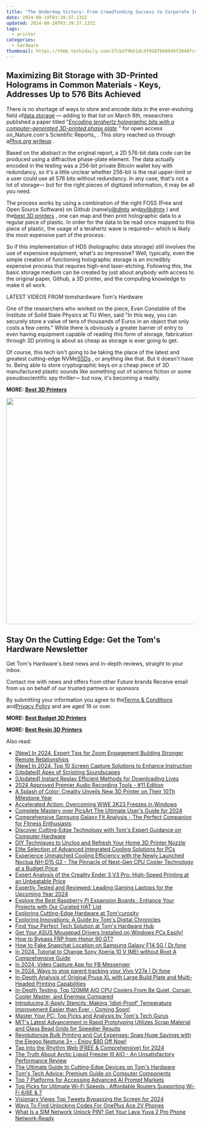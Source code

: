 ```yaml
---
title: "The Underdog Victory: From Crowdfunding Success to Corporate Integration Story"
date: 2024-08-19T03:39:37.135Z
updated: 2024-08-20T03:39:37.135Z
tags:
  - printer
categories:
  - hardware
thumbnail: https://thmb.techidaily.com/37cbd79bb1dc4f01076609d4f2040fc4f61e96fa43faa2585a2bbac8dade3639.jpg
---
```


## Maximizing Bit Storage with 3D-Printed Holograms in Common Materials - Keys, Addresses Up to 576 Bits Achieved

There is no shortage of ways to store and encode data in the ever-evolving field of[data storage](https://www.tomshardware.com/pc-components/storage) — adding to that list on March 6th, researchers published a paper titled "[_Encoding terahertz holographic bits with a computer-generated 3D-printed phase plate_](https://go.redirectingat.com/?id=92X1584492&xcust=tomshardware%5Fus%5F3591168667464716127&xs=1&url=https%3A%2F%2Fwww.nature.com%2Farticles%2Fs41598-024-56113-2&sref=https%3A%2F%2Fwww.tomshardware.com%2F3d-printing%2F3d-printed-holographics-can-encode-data-using-common-plastic-keys-and-addresses-up-to-576-bits-with-redundancy) " for open access on_Nature.com's Scientific Reports_ . This story reached us through a[_Phys.org_ writeup](https://phys.org/news/2024-03-holographic-message-encoded-simple-plastic.html) .

 Based on the abstract in the original report, a 2D 576-bit data code can be produced using a diffractive phase-plate element. The data actually encoded in the testing was a 256-bit private Bitcoin wallet key with redundancy, so it's a little unclear whether 256-bit is the real upper-limit or a user could use all 576 bits without redundancy. In any case, that's not a lot of storage— but for the right pieces of digitized information, it may be all you need.

 The process works by using a combination of the right FOSS (Free and Open Source Software) on Github (namely[_libdmtx_](https://github.com/dmtx/libdmtx) and[_pylibdmtx_](https://github.com/NaturalHistoryMuseum/pylibdmtx) ) and the[best 3D printers](https://www.tomshardware.com/best-picks/best-3d-printers) , one can map and then print holographic data to a regular piece of plastic. In order for the data to be read once mapped to this piece of plastic, the usage of a terahertz wave is required— which is likely the most expensive part of the process.

 So if this implementation of HDS (holographic data storage) still involves the use of expensive equipment, what's so impressive? Well, typically, even the simple creation of functioning holographic storage is an incredibly expensive process that requires high-end laser-etching. Following this, the basic storage medium can be created by just about anybody with access to the original paper, Github, a 3D printer, and the computing knowledge to make it all work.

 LATEST VIDEOS FROM tomshardware Tom's Hardware

 One of the researchers who worked on the piece, Evan Constable of the Institute of Solid State Physics at TU Wien, said "In this way, you can securely store a value of tens of thousands of Euros in an object that only costs a few cents." While there is obviously a greater barrier of entry to even having equipment capable of reading this form of storage, fabrication through 3D printing is about as cheap as storage is ever going to get.

 Of course, this tech isn't going to be taking the place of the latest and greatest cutting-edge NVMe[SSDs](https://www.tomshardware.com/reviews/best-ssds,3891.html) , or anything like that. But it doesn't have to. Being able to store cryptographic keys on a cheap piece of 3D manufactured plastic sounds like something out of science fiction or some pseudoscientific spy thriller— but now, it's becoming a reality.

**MORE:** [**Best 3D Printers**](https://www.tomshardware.com/best-picks/best-3d-printers)

<!-- affiliate ads begin -->
<a href="https://appsumo.8odi.net/c/5597632/2087484/7443" target="_top" id="2087484"><img src="//a.impactradius-go.com/display-ad/7443-2087484" border="0" alt="" width="1200" height="600"/></a><img height="0" width="0" src="https://appsumo.8odi.net/i/5597632/2087484/7443" style="position:absolute;visibility:hidden;" border="0" />
<!-- affiliate ads end -->
## Stay On the Cutting Edge: Get the Tom's Hardware Newsletter

 Get Tom's Hardware's best news and in-depth reviews, straight to your inbox.

 Contact me with news and offers from other Future brands  Receive email from us on behalf of our trusted partners or sponsors

 By submitting your information you agree to the[Terms & Conditions](https://futureplc.com/terms-conditions/) and[Privacy Policy](https://futureplc.com/privacy-policy/) and are aged 16 or over.

**MORE:** [**Best Budget 3D Printers**](https://www.tomshardware.com/best-picks/best-budget-3d-printers)

**MORE:** [**Best Resin 3D Printers**](https://www.tomshardware.com/best-picks/best-resin-3d-printers)


<ins class="adsbygoogle"
     style="display:block"
     data-ad-format="autorelaxed"
     data-ad-client="ca-pub-7571918770474297"
     data-ad-slot="1223367746"></ins>



<ins class="adsbygoogle"
     style="display:block"
     data-ad-client="ca-pub-7571918770474297"
     data-ad-slot="8358498916"
     data-ad-format="auto"
     data-full-width-responsive="true"></ins>

<span class="atpl-alsoreadstyle">Also read:</span>
<div><ul>
<li><a href="https://remote-screen-capture.techidaily.com/new-in-2024-expert-tips-for-zoom-engagement-building-stronger-remote-relationships/"><u>[New] In 2024, Expert Tips for Zoom Engagement  Building Stronger Remote Relationships</u></a></li>
<li><a href="https://visual-screen-recording.techidaily.com/new-in-2024-top-10-screen-capture-solutions-to-enhance-instruction/"><u>[New] In 2024, Top 10 Screen Capture Solutions to Enhance Instruction</u></a></li>
<li><a href="https://extra-hints.techidaily.com/updated-apex-of-scripting-soundscapes/"><u>[Updated] Apex of Scripting Soundscapes</u></a></li>
<li><a href="https://facebook-video-content.techidaily.com/updated-instant-replay-efficient-methods-for-downloading-lives/"><u>[Updated] Instant Replay  Efficient Methods for Downloading Lives</u></a></li>
<li><a href="https://screen-activity-recording.techidaily.com/2024-approved-premier-audio-recording-tools-11-edition/"><u>2024 Approved  Premier Audio Recording Tools - #11 Edition</u></a></li>
<li><a href="https://hardware-tips.techidaily.com/a-splash-of-color-creality-unveils-new-3d-printer-on-their-10th-milestone-year/"><u>A Splash of Color: Creality Unveils New 3D Printer on Their 10Th Milestone Year</u></a></li>
<li><a href="https://win11.techidaily.com/accelerated-action-overcoming-wwe-2k23-freezes-in-windows/"><u>Accelerated Action: Overcoming WWE 2K23 Freezes in Windows</u></a></li>
<li><a href="https://extra-information.techidaily.com/complete-mastery-over-picsart-the-ultimate-users-guide-for-2024/"><u>Complete Mastery over PicsArt  The Ultimate User's Guide for 2024</u></a></li>
<li><a href="https://buynow-marvelous.techidaily.com/comprehensive-samsung-galaxy-fit-analysis-the-perfect-companion-for-fitness-enthusiasts/"><u>Comprehensive Samsung Galaxy Fit Analysis - The Perfect Companion for Fitness Enthusiasts</u></a></li>
<li><a href="https://hardware-tips.techidaily.com/discover-cutting-edge-technology-with-toms-expert-guidance-on-computer-hardware/"><u>Discover Cutting-Edge Technology with Tom's Expert Guidance on Computer Hardware</u></a></li>
<li><a href="https://hardware-tips.techidaily.com/diy-techniques-to-unclog-and-refresh-your-home-3d-printer-nozzle/"><u>DIY Techniques to Unclog and Refresh Your Home 3D Printer Nozzle</u></a></li>
<li><a href="https://hardware-tips.techidaily.com/elite-selection-of-advanced-integrated-cooling-solutions-for-pcs/"><u>Elite Selection of Advanced Integrated Cooling Solutions for PCs</u></a></li>
<li><a href="https://hardware-tips.techidaily.com/experience-unmatched-cooling-efficiency-with-the-newly-launched-noctua-nh-d15-g2-the-pinnacle-of-next-gen-cpu-cooler-technology-at-a-budget-price/"><u>Experience Unmatched Cooling Efficiency with the Newly Launched Noctua NH-D15 G2 - The Pinnacle of Next-Gen CPU Cooler Technology at a Budget Price</u></a></li>
<li><a href="https://hardware-tips.techidaily.com/expert-analysis-of-the-creality-ender-3-v3-pro-high-speed-printing-at-an-unbeatable-price/"><u>Expert Analysis of the Creality Ender 3 V3 Pro: High-Speed Printing at an Unbeatable Price</u></a></li>
<li><a href="https://hardware-tips.techidaily.com/expertly-tested-and-reviewed-leading-gaming-laptops-for-the-upcoming-year-2024/"><u>Expertly Tested and Reviewed: Leading Gaming Laptops for the Upcoming Year 2024</u></a></li>
<li><a href="https://hardware-tips.techidaily.com/1723125219382-explore-the-best-raspberry-pi-expansion-boards-enhance-your-projects-with-our-curated-hat-list/"><u>Explore the Best Raspberry Pi Expansion Boards : Enhance Your Projects with Our Curated HAT List</u></a></li>
<li><a href="https://hardware-tips.techidaily.com/exploring-cutting-edge-hardware-at-tomcurosity/"><u>Exploring Cutting-Edge Hardware at Tom'curosity</u></a></li>
<li><a href="https://hardware-tips.techidaily.com/exploring-innovations-a-guide-by-toms-digital-chronicles/"><u>Exploring Innovations: A Guide by Tom's Digital Chronicles</u></a></li>
<li><a href="https://hardware-tips.techidaily.com/find-your-perfect-tech-solution-at-toms-hardware-hub/"><u>Find Your Perfect Tech Solution at Tom's Hardware Hub</u></a></li>
<li><a href="https://win-dash.techidaily.com/1722962574774-get-your-asus-mousepad-drivers-installed-on-windows-pcs-easily/"><u>Get Your ASUS Mousepad Drivers Installed on Windows PCs Easily!</u></a></li>
<li><a href="https://android-frp.techidaily.com/how-to-bypass-frp-from-honor-90-gt-by-drfone-android/"><u>How to Bypass FRP from Honor 90 GT?</u></a></li>
<li><a href="https://location-social.techidaily.com/how-to-fake-snapchat-location-on-samsung-galaxy-f14-5g-drfone-by-drfone-virtual-android/"><u>How to Fake Snapchat Location on Samsung Galaxy F14 5G | Dr.fone</u></a></li>
<li><a href="https://sim-unlock.techidaily.com/in-2024-tutorial-to-change-sony-xperia-10-v-imei-without-root-a-comprehensive-guide-by-drfone-android/"><u>In 2024, Tutorial to Change Sony Xperia 10 V IMEI without Root A Comprehensive Guide</u></a></li>
<li><a href="https://facebook-video-recording.techidaily.com/in-2024-video-capture-app-for-fb-messenger/"><u>In 2024, Video Capture App for FB Messenger</u></a></li>
<li><a href="https://android-location-track.techidaily.com/in-2024-ways-to-stop-parent-tracking-your-vivo-v27e-drfone-by-drfone-virtual-android/"><u>In 2024, Ways to stop parent tracking your Vivo V27e | Dr.fone</u></a></li>
<li><a href="https://hardware-tips.techidaily.com/in-depth-analysis-of-original-prusa-xl-with-large-build-plate-and-multi-headed-printing-capabilities/"><u>In-Depth Analysis of Original Prusa XL with Large Build Plate and Multi-Headed Printing Capabilities</u></a></li>
<li><a href="https://hardware-tips.techidaily.com/in-depth-testing-top-120mm-aio-cpu-coolers-from-be-quiet-corsair-cooler-master-and-enermax-compared/"><u>In-Depth Testing: Top 120MM AIO CPU Coolers From Be Quiet, Corsair, Cooler Master, and Enermax Compared</u></a></li>
<li><a href="https://hardware-tips.techidaily.com/introducing-x-apply-stencils-making-idiot-proof-temperature-improvement-easier-than-ever-coming-soon/"><u>Introducing X-Apply Stencils: Making 'Idiot-Proof' Temperature Improvement Easier than Ever - Coming Soon!</u></a></li>
<li><a href="https://hardware-tips.techidaily.com/master-your-pc-top-picks-and-analysis-by-toms-tech-gurus/"><u>Master Your PC: Top Picks and Analysis by Tom's Tech Gurus</u></a></li>
<li><a href="https://hardware-tips.techidaily.com/mits-latest-advancement-in-rapid-prototyping-utilizes-scrap-material-and-glass-bead-grids-for-speedier-results/"><u>MIT's Latest Advancement in Rapid Prototyping Utilizes Scrap Material and Glass Bead Grids for Speedier Results</u></a></li>
<li><a href="https://hardware-tips.techidaily.com/revolutionize-bulk-printing-and-cut-expenses-snag-huge-savings-with-the-elegoo-neptune-3plus-enjoy-80-off-now/"><u>Revolutionize Bulk Printing and Cut Expenses: Snag Huge Savings with the Elegoo Neptune 3+ - Enjoy $80 Off Now!</u></a></li>
<li><a href="https://some-skills.techidaily.com/tap-into-the-rhythm-web-free-and-comprehensive-for-2024/"><u>Tap Into the Rhythm Web (FREE & Comprehensive) for 2024</u></a></li>
<li><a href="https://hardware-tips.techidaily.com/the-truth-about-arctic-liquid-freezer-iii-aio-an-unsatisfactory-performance-review/"><u>The Truth About Arctic Liquid Freezer III AIO - An Unsatisfactory Performance Review</u></a></li>
<li><a href="https://hardware-tips.techidaily.com/the-ultimate-guide-to-cutting-edge-devices-on-toms-hardware/"><u>The Ultimate Guide to Cutting-Edge Devices on Tom's Hardware</u></a></li>
<li><a href="https://hardware-tips.techidaily.com/toms-tech-advice-premium-guide-on-computer-components/"><u>Tom's Tech Advice: Premium Guide on Computer Components</u></a></li>
<li><a href="https://tech-hub.techidaily.com/top-7-platforms-for-accessing-advanced-ai-prompt-markets/"><u>Top 7 Platforms for Accessing Advanced AI Prompt Markets</u></a></li>
<li><a href="https://hardware-tips.techidaily.com/top-picks-for-ultimate-wi-fi-speeds-affordable-routers-supporting-wi-fi-66e-and-7/"><u>Top Picks for Ultimate Wi-Fi Speeds : Affordable Routers Supporting Wi-Fi 6/6E & 7</u></a></li>
<li><a href="https://twitter-videos.techidaily.com/visionary-views-top-tweets-bypassing-the-screen-for-2024/"><u>Visionary Views  Top Tweets Bypassing the Screen for 2024</u></a></li>
<li><a href="https://sim-unlock.techidaily.com/ways-to-find-unlocking-codes-for-oneplus-ace-2v-phones-by-drfone-android/"><u>Ways To Find Unlocking Codes For OnePlus Ace 2V Phones</u></a></li>
<li><a href="https://sim-unlock.techidaily.com/what-is-a-sim-network-unlock-pin-get-your-lava-yuva-2-pro-phone-network-ready-by-drfone-android/"><u>What Is a SIM Network Unlock PIN? Get Your Lava Yuva 2 Pro Phone Network-Ready</u></a></li>
</ul></div>
